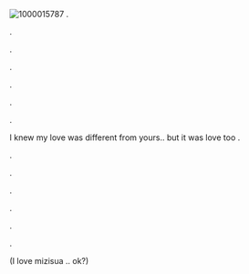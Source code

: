 ![1000015787](https://github.com/user-attachments/assets/7230da48-ab3b-46f4-a302-d77b824d70e7)
.




.

.

.

.



.

.

 

I knew my love was different from yours.. but it was love too 
.

.

.

.

.

.

.

(I love mizisua .. ok?)
